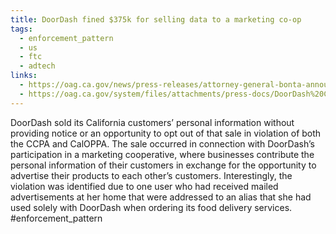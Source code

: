 ```yaml
---
title: DoorDash fined $375k for selling data to a marketing co-op
tags:
  - enforcement_pattern
  - us
  - ftc
  - adtech
links:
  - https://oag.ca.gov/news/press-releases/attorney-general-bonta-announces-settlement-doordash-investigation-finds-company
  - https://oag.ca.gov/system/files/attachments/press-docs/DoorDash%20Complaint.pdf
---
```

DoorDash sold its California customers’ personal information without providing notice or an opportunity to opt out of that sale in violation of both the CCPA and CalOPPA. The sale occurred in connection with DoorDash’s participation in a marketing cooperative, where businesses contribute the personal information of their customers in exchange for the opportunity to advertise their products to each other’s customers. Interestingly, the violation was identified due to one user who had received mailed advertisements at her home that were addressed to an alias that she had used solely with DoorDash when ordering its food delivery services. #enforcement_pattern 